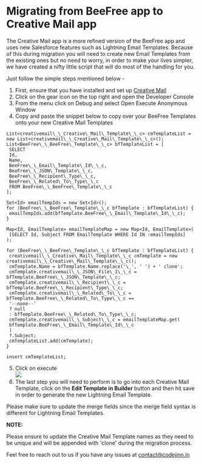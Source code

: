# Migrating from BeeFree app to Creative Mail app

The Creative Mail app is a more refined version of the BeeFree app and uses new Salesforce features such as Lightning Email Templates. Because of this during migration you will need to create new Email Templates from the existing ones but no need to worry, in order to make your lives simpler, we have created a nifty little script that will do most of the handling for you.  
  
Just follow the simple steps mentioned below -  
  


1. First, ensure that you have installed and set up [Creative Mail](https://creativemail.freshdesk.com/support/solutions/articles/43000692168-creative-mail-user-guide)
2. Click on the gear icon on the top right and open the Developer Console
3. From the menu click on Debug and select Open Execute Anonymous Window
4. Copy and paste the snippet below to copy over your BeeFree Templates onto your new Creative Mail Templates  



```
List<creativemail\_\_Creative\_Mail\_Template\_\_c> cmTemplateList = new List<creativemail\_\_Creative\_Mail\_Template\_\_c>();
List<BeeFree\_\_BeeFree\_Template\_\_c> bfTemplateList = [
 SELECT
 Id,
 Name,
 BeeFree\_\_Email\_Template\_Id\_\_c,
 BeeFree\_\_JSON\_Template\_\_c,
 BeeFree\_\_Recipient\_Type\_\_c,
 BeeFree\_\_Related\_To\_Type\_\_c
 FROM BeeFree\_\_BeeFree\_Template\_\_c
];

Set<Id> emailTempIds = new Set<Id>();
for (BeeFree\_\_BeeFree\_Template\_\_c bfTemplate : bfTemplateList) {
 emailTempIds.add(bfTemplate.BeeFree\_\_Email\_Template\_Id\_\_c);
}

Map<Id, EmailTemplate> emailTemplateMap = new Map<Id, EmailTemplate>(
 [SELECT Id, Subject FROM EmailTemplate WHERE Id IN :emailTempIds]
);

for (BeeFree\_\_BeeFree\_Template\_\_c bfTemplate : bfTemplateList) {
 creativemail\_\_Creative\_Mail\_Template\_\_c cmTemplate = new creativemail\_\_Creative\_Mail\_Template\_\_c();
 cmTemplate.Name = bfTemplate.Name.replace('\_', ' ') + ' clone';
 cmTemplate.creativemail\_\_JSON\_File\_1\_\_c = bfTemplate.BeeFree\_\_JSON\_Template\_\_c;
 cmTemplate.creativemail\_\_Recipient\_\_c = bfTemplate.BeeFree\_\_Recipient\_Type\_\_c;
 cmTemplate.creativemail\_\_Related\_To\_\_c = bfTemplate.BeeFree\_\_Related\_To\_Type\_\_c ==
 '--none--'
 ? null
 : bfTemplate.BeeFree\_\_Related\_To\_Type\_\_c;
 cmTemplate.creativemail\_\_Subject\_\_c = emailTemplateMap.get(
 bfTemplate.BeeFree\_\_Email\_Template\_Id\_\_c
 )
 ?.Subject;
 cmTemplateList.add(cmTemplate);
}

insert cmTemplateList;
```

5. Click on execute  
![](https://s3.amazonaws.com/cdn.freshdesk.com/data/helpdesk/attachments/production/43384553111/original/-ClXF7DeVMh_hBkpRhVOEyqo1jWfhXn-Hw.png?1673489449)
6. The last step you will need to perform is to go into each Creative Mail Template, click on the **Edit Template in Builder** button and then hit save in order to generate the new Lightning Email Template.  
  
Please make sure to update the merge fields since the merge field syntax is different for Lightning Email Templates.

  


**NOTE:**   
  


Please ensure to update the Creative Mail Template names as they need to be unique and will be appended with 'clone' during the migration process.

  


Feel free to reach out to us if you have any issues at [contact@codejinn.in](http://contact@codejinn.in)

  


  


